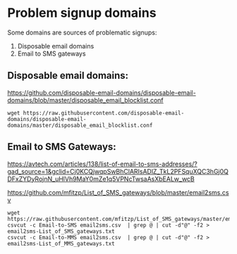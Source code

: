 # Problem signup domains

Some domains are sources of problematic signups:

1. Disposable email domains
2. Email to SMS gateways


## Disposable email domains:

https://github.com/disposable-email-domains/disposable-email-domains/blob/master/disposable_email_blocklist.conf

```
wget https://raw.githubusercontent.com/disposable-email-domains/disposable-email-domains/master/disposable_email_blocklist.conf
```
## Email to SMS Gateways:

https://avtech.com/articles/138/list-of-email-to-sms-addresses/?gad_source=1&gclid=Cj0KCQjwqpSwBhClARIsADlZ_TkL2PFSquXQC3hGj0QDFxZYDyRojnN_uHlVh9MaY0mZe1q5VPNcTwsaAsXbEALw_wcB

https://github.com/mfitzp/List_of_SMS_gateways/blob/master/email2sms.csv

```
wget https://raw.githubusercontent.com/mfitzp/List_of_SMS_gateways/master/email2sms.csv
csvcut -c Email-to-SMS email2sms.csv  | grep @ | cut -d"@" -f2 > email2sms-List_of_SMS_gateways.txt
csvcut -c Email-to-MMS email2sms.csv  | grep @ | cut -d"@" -f2 > email2sms-List_of_MMS_gateways.txt
```